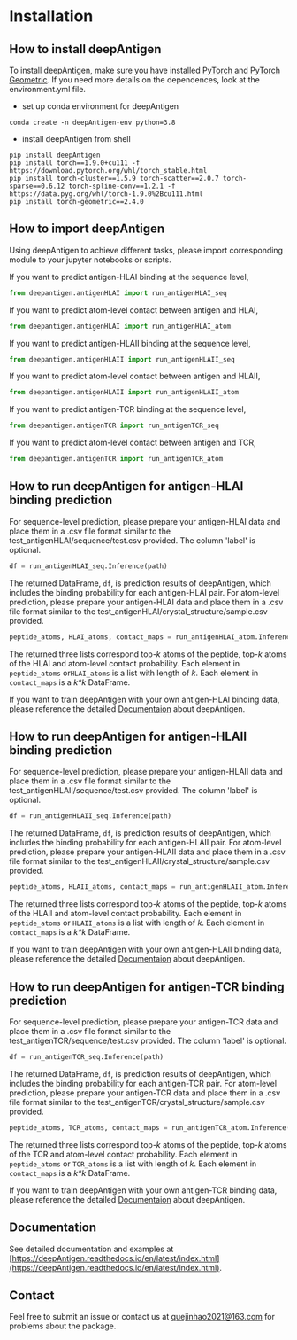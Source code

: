 # Installation
## How to install deepAntigen
To install deepAntigen, make sure you have installed [PyTorch](https://pytorch.org/) and [PyTorch Geometric](https://pytorch-geometric.readthedocs.io/en/latest/). If you need more details on the dependences, look at the environment.yml file.

- set up conda environment for deepAntigen
```shell
conda create -n deepAntigen-env python=3.8
```

- install deepAntigen from shell
```shell
pip install deepAntigen
pip install torch==1.9.0+cu111 -f https://download.pytorch.org/whl/torch_stable.html
pip install torch-cluster==1.5.9 torch-scatter==2.0.7 torch-sparse==0.6.12 torch-spline-conv==1.2.1 -f https://data.pyg.org/whl/torch-1.9.0%2Bcu111.html
pip install torch-geometric==2.4.0
```

## How to import deepAntigen
Using deepAntigen to achieve different tasks, please import corresponding module to your jupyter notebooks or scripts. 

If you want to predict antigen-HLAI binding at the sequence level, 
```python
from deepantigen.antigenHLAI import run_antigenHLAI_seq
```
If you want to predict atom-level contact between antigen and HLAI, 
```python
from deepantigen.antigenHLAI import run_antigenHLAI_atom
```

If you want to predict antigen-HLAII binding at the sequence level, 
```python
from deepantigen.antigenHLAII import run_antigenHLAII_seq
```
If you want to predict atom-level contact between antigen and HLAII, 
```python
from deepantigen.antigenHLAII import run_antigenHLAII_atom
```

If you want to predict antigen-TCR binding at the sequence level, 
```python
from deepantigen.antigenTCR import run_antigenTCR_seq
```
If you want to predict atom-level contact between antigen and TCR,
```python
from deepantigen.antigenTCR import run_antigenTCR_atom
```
## How to run deepAntigen for antigen-HLAI binding prediction
For sequence-level prediction, please prepare your antigen-HLAI data and place them in a .csv file format similar to the test_antigenHLAI/sequence/test.csv provided. The column 'label' is optional. 
```python
df = run_antigenHLAI_seq.Inference(path)
```
The returned DataFrame, `df`, is prediction results of deepAntigen, which includes the binding probability for each antigen-HLAI pair. 
For atom-level prediction, please prepare your antigen-HLAI data and place them in a .csv file format similar to the test_antigenHLAI/crystal_structure/sample.csv provided.
```python
peptide_atoms, HLAI_atoms, contact_maps = run_antigenHLAI_atom.Inference(path)
```
The returned three lists correspond top-_k_ atoms of the peptide, top-_k_ atoms of the HLAI and atom-level contact probability. Each element in `peptide_atoms` or`HLAI_atoms`  is a list with length of _k_. Each element in `contact_maps` is a _k*k_ DataFrame.

If you want to train deepAntigen with your own antigen-HLAI binding data, please reference the detailed [Documentaion](#VCGRP) about deepAntigen.
## How to run deepAntigen for antigen-HLAII binding prediction
For sequence-level prediction, please prepare your antigen-HLAII data and place them in a .csv file format similar to the test_antigenHLAII/sequence/test.csv provided. The column 'label' is optional. 
```python
df = run_antigenHLAII_seq.Inference(path)
```
The returned DataFrame, `df`, is prediction results of deepAntigen, which includes the binding probability for each antigen-HLAII pair. 
For atom-level prediction, please prepare your antigen-HLAII data and place them in a .csv file format similar to the test_antigenHLAII/crystal_structure/sample.csv provided.
```python
peptide_atoms, HLAII_atoms, contact_maps = run_antigenHLAII_atom.Inference(path)
```
The returned three lists correspond top-_k_ atoms of the peptide, top-_k_ atoms of the HLAII and atom-level contact probability. Each element in `peptide_atoms` or `HLAII_atoms` is a list with length of _k_. Each element in `contact_maps` is a _k*k_ DataFrame.

If you want to train deepAntigen with your own antigen-HLAII binding data, please reference the detailed [Documentaion](#VCGRP) about deepAntigen.
## How to run deepAntigen for antigen-TCR binding prediction
For sequence-level prediction, please prepare your antigen-TCR data and place them in a .csv file format similar to the test_antigenTCR/sequence/test.csv provided. The column 'label' is optional. 
```python
df = run_antigenTCR_seq.Inference(path)
```
The returned DataFrame, `df`, is prediction results of deepAntigen, which includes the binding probability for each antigen-TCR pair. 
For atom-level prediction, please prepare your antigen-TCR data and place them in a .csv file format similar to the test_antigenTCR/crystal_structure/sample.csv provided.
```python
peptide_atoms, TCR_atoms, contact_maps = run_antigenTCR_atom.Inference(path)
```
The returned three lists correspond top-_k_ atoms of the peptide, top-_k_ atoms of the TCR and atom-level contact probability. Each element in `peptide_atoms` or `TCR_atoms` is a list with length of _k_. Each element in `contact_maps` is a _k*k_ DataFrame.

If you want to train deepAntigen with your own antigen-TCR binding data, please reference the detailed [Documentaion](#VCGRP) about deepAntigen.
## Documentation
See detailed documentation and examples at [https://deepAntigen.readthedocs.io/en/latest/index.html](https://deepAntigen.readthedocs.io/en/latest/index.html).
## Contact
Feel free to submit an issue or contact us at [quejinhao2021@163.com](mailto:quejinhao2021@163.com) for problems about the package.
